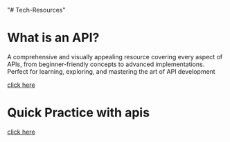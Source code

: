"# Tech-Resources"

# What is an API?

A comprehensive and visually appealing resource covering every aspect of APIs, from beginner-friendly concepts to advanced implementations. Perfect for learning, exploring, and mastering the art of API development

[click here](https://rapidapi.com/learn/rest)

# Quick Practice with apis

[click here](https://developer.cisco.com/learning/modules/rest-api-fundamentals/dne-hands-on-rest-apis/a-look-under-the-hood-at-rest/)
